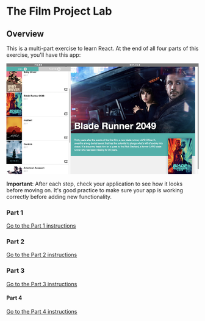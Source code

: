# The Film Project Lab

## Overview

This is a multi-part exercise to learn React.
At the end of all four parts of this exercise, you'll have this app:

![bladerunner](bladerunner.png)

**Important**: After each step, check your application to see how it looks before moving on. It's good practice to make sure your app is working correctly before adding new functionality.

### Part 1

[Go to the Part 1 instructions](Part_1.md)

### Part 2

[Go to the Part 2 instructions](Part_2.md)

### Part 3

[Go to the Part 3 instructions](Part_3.md)

#### Part 4

[Go to the Part 4 instructions](Part_4.md)
